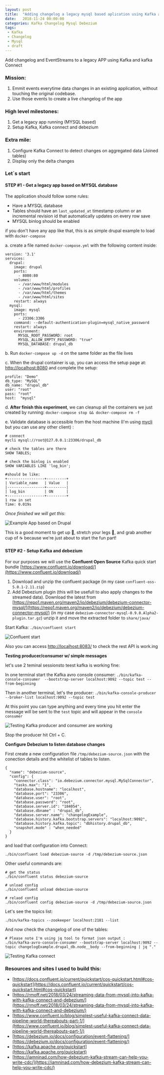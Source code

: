 ```yaml
---
layout: post
title:  "Adding changelog a legacy mysql based aplication using Kafka and Debezium"
date:   2018-11-24 00:00:00
categories: Kafka Changelog Mysql Debezium
tags:
 - Kafka
 - Changelog
 - Mysql
 - draft
---
```



Add changelog and EventStreams to a legacy APP using Kafka and kafka Connect

### Mission: 

1. Emmit events everytime data changes in an existing application, without touching the original codebase.
2. Use those events to create a live changelog of the app

### High level milestones:

1. Get a legacy app running (MYSQL based)
2. Setup Kafka, Kafka connect and debezium

### Extra mile: 

1. Configure Kafka Connect to detect changes on aggregated data (Joined tables)
2. Display only the delta changes

### Let´s start


#### STEP #1 - Get a legacy app based on MYSQL database

The application should follow some rules:

* Have a MYSQL database
* Tables should have an `last_updated_at` timestamp column or an incremental revision id that automatically updates on every row save
* MYSQL binlog should be enabled

if you don't have any app like that, this is as simple drupal example to load with `docker-compose`

a. create a file named `docker-compose.yml` with the following content inside:

	version: '3.1'
	services:
	  drupal:
	    image: drupal
	    ports:
	      - 8080:80
	    volumes:
	      - /var/www/html/modules
	      - /var/www/html/profiles
	      - /var/www/html/themes
	      - /var/www/html/sites
	    restart: always
	  mysql:
	    image: mysql
	    ports:
	      - 23306:3306
	    command: --default-authentication-plugin=mysql_native_password
	    restart: always
	    environment:
	      MYSQL_ROOT_PASSWORD: root
	      MYSQL_ALLOW_EMPTY_PASSWORD: "true"
	      MYSQL_DATABASE: drupal_db



      
b. Run `docker-compose up -d` on the same folder as the file lives

c. When the drupal container is up, you can access the setup page at: [http://localhost:8080](http://localhost:8080) and complete the setup:

	profile: "Demo"
	db_type: "MySQL"
	db_name: "drupal_db"
	user: "root"
	pass: "root"
	host:  "mysql"

d. __After finish this experiment__, we can cleanup all the containers we just created by running: `docker-compose stop && docker-compose rm -f`
 
e. Validate database is accessible from the host machine (I'm using [mycli](https://www.mycli.net/) but you can use any other client) :

	# connect
	mycli mysql://root@127.0.0.1:23306/drupal_db
	
	# check the tables are there
	SHOW TABLES;  

	# check the binlog is enabled
	SHOW VARIABLES LIKE 'log_bin';

	#should be like:
	+-----------------+---------+
	| Variable_name   | Value   |
	|-----------------+---------|
	| log_bin         | ON      |
	+-----------------+---------+
	1 row in set
	Time: 0.019s


 
_Once finished we will get this:_

![Example App based on Drupal](/files/kafka-changelog/example-app.png)

This is a good moment to get up  :raised_hands:, stretch your legs :walking:, and grab another cup of :coffee: because we're just about to start the fun part!  

#### STEP #2 - Setup Kafka and debezium

For our purposes we will use the __Confluent Open Source__ Kafka quick start bundle  [https://www.confluent.io/download/](https://www.confluent.io/download/)

1. Download and unzip the confluent package (in my case `confluent-oss-5.0.1-2.11.zip`)
2. Add Debezium plugin (this will be usefull to also apply changes to the streamed data). Download the latest from [https://repo1.maven.org/maven2/io/debezium/debezium-connector-mysql/](https://repo1.maven.org/maven2/io/debezium/debezium-connector-mysql/) (in my case `debezium-connector-mysql-0.9.0.Alpha2-plugin.tar.gz`) unzip it and move the extracted folder to `share/java/`



Start Kafka: `./bin/confluent start`

![Confluent start](/files/kafka-changelog/confluent_start.png)

Also you can access [http://localhost:8083/](http://localhost:8083/) to check the rest API is work.ing

__Testing producer/consumer w/ simple messages__

let's use 2 teminal sessionsto teest kafka is working fine:

In one terminal start the Kafka avro console consumer: `./bin/kafka-console-consumer  --bootstrap-server localhost:9092 --topic test --from-beginning`


Then in another terminal, let's the producer: `./bin/kafka-console-producer --broker-list localhost:9092 --topic test` 

At this point you can type anything and every time you hit enter the message will be sent to the `test` topic and will appear in the `console consumer`

![Testing Kafka producer and consumer are working](/files/kafka-changelog/test_kafka.gif)

Stop the  producer hit Ctrl + C.

__Configure Debezium to listen database changes__


First create a new configuration file `/tmp/debezium-source.json`
with the conection details and the whitelist of tables to listen.


	
	{
	  "name": "debezium-source",
	  "config": {
	    "connector.class": "io.debezium.connector.mysql.MySqlConnector",
	    "tasks.max": "1",
	    "database.hostname": "localhost",
	    "database.port": "23306",
	    "database.user": "root",
	    "database.password": "root",
	    "database.server.id": "184054",
	    "database.dbname" : "drupal_db",
	    "database.server.name": "changelogExample",
	    "database.history.kafka.bootstrap.servers": "localhost:9092",
	    "database.history.kafka.topic": "dbhistory.drupal_db",
	    "snapshot.mode" : "when_needed"
	  }
	}
	

and load that configuration into Connect:

	./bin/confluent load debezium-source -d /tmp/debezium-source.json

Other useful commands are: 

	# get the status
	./bin/confluent status debezium-source
	
	# unload config
	./bin/confluent unload debezium-source

	# relaod config
	./bin/confluent config debezium-source -d /tmp/debezium-source.json
	
	
Let's see the topics list:
	
	./bin/kafka-topics --zookeeper localhost:2181 --list
	
And now check the changelog of one of the tables:

	# Please note I'm using jq tool to format json output :
	./bin/kafka-avro-console-consumer --bootstrap-server localhost:9092 --topic changelogExample.drupal_db.node__body --from-beginning | jq "."	
	 
![Testing Kafka connect](/files/kafka-changelog/debezium.gif)





### Resources and sites I used to build this:

* [https://docs.confluent.io/current/quickstart/cos-quickstart.html#cos-quickstart](https://docs.confluent.io/current/quickstart/cos-quickstart.html#cos-quickstart)
* [https://rmoff.net/2018/03/24/streaming-data-from-mysql-into-kafka-with-kafka-connect-and-debezium/](https://rmoff.net/2018/03/24/streaming-data-from-mysql-into-kafka-with-kafka-connect-and-debezium/)
* [https://www.confluent.io/blog/simplest-useful-kafka-connect-data-pipeline-world-thereabouts-part-1/](https://www.confluent.io/blog/simplest-useful-kafka-connect-data-pipeline-world-thereabouts-part-1/)
* [https://debezium.io/docs/configuration/event-flattening/](https://debezium.io/docs/configuration/event-flattening/)
* [https://kafka.apache.org/quickstart](https://kafka.apache.org/quickstart)
* [https://iamninad.com/how-debezium-kafka-stream-can-help-you-write-cdc/](https://iamninad.com/how-debezium-kafka-stream-can-help-you-write-cdc/)